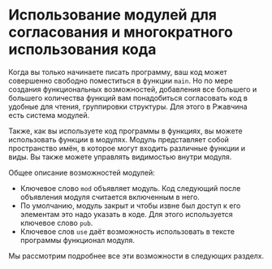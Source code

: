 # Использование модулей для согласования и многократного использования кода

Когда вы только начинаете писать программу, ваш код может совершенно свободно
поместиться в функции `main`. Но по мере создания функциональных возможностей, добавления
все большего и большего количества функций вам понадобиться согласовать код в
удобные для чтения, группировки структуры. Для этого в Ржавчина есть система модулей.

Также, как вы используете код программы в функциях, вы можете использовать функции в
модулях. Модуль представляет собой пространство имён, в которое могут входить
различные функции и виды. Вы также можете управлять видимостью внутри модуля.

Общее описание возможностей модулей:

* Ключевое слово `mod` объявляет модуль. Код следующий после объявления модуля считается
включенным в него.
* По умолчанию, модуль закрыт и чтобы извне был доступ к его элементам это надо указать
в коде. Для этого используется ключевое слово `pub`.
* Ключевое слов `use` даёт возможность использовать в тексте программы функционал
модуля.

Мы рассмотрим подробнее все эти возможности в следующих разделх.
